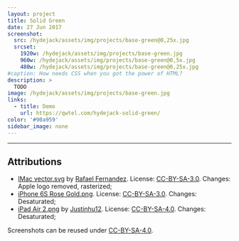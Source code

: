 ```yaml
---
layout: project
title: Solid Green
date: 27 Jun 2017
screenshot:
  src: /hydejack/assets/img/projects/base-green@0,25x.jpg
  srcset:
    1920w: /hydejack/assets/img/projects/base-green.jpg
    960w: /hydejack/assets/img/projects/base-green@0,5x.jpg
    480w: /hydejack/assets/img/projects/base-green@0,25x.jpg
#caption: How needs CSS when you got the power of HTML?
description: >
  TODO
image: /hydejack/assets/img/projects/base-green.jpg
links:
  - title: Demo
    url: https://qwtel.com/hydejack-solid-green/
color: '#90a959'
sidebar_image: none
---
```


***

## Attributions
* [IMac vector.svg](https://commons.wikimedia.org/wiki/File:IMac_vector.svg)
  by [Rafael Fernandez](https://commons.wikimedia.org/wiki/User:TheGoldenBox).
  License: [CC-BY-SA-3.0]. Changes: Apple logo removed, rasterized;
* [iPhone 6S Rose Gold.png](https://commons.wikimedia.org/wiki/File:IPhone_6S_Rose_Gold.png).
  License: [CC-BY-SA-3.0]. Changes: Desaturated;
* [iPad Air 2.png](https://commons.wikimedia.org/wiki/File:IPad_Air_2.png)
  by [Justinhu12](https://commons.wikimedia.org/wiki/User:Justinhu12).
  License: [CC-BY-SA-4.0]. Changes: Desaturated;

Screenshots can be reused under [CC-BY-SA-4.0].

[CC-BY-SA-4.0]: https://creativecommons.org/licenses/by-sa/4.0/
[CC-BY-SA-3.0]: https://creativecommons.org/licenses/by-sa/3.0/
